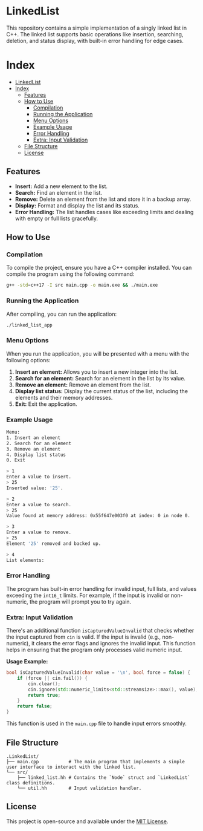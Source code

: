 # LinkedList

This repository contains a simple implementation of a singly linked list in C++. The linked list supports basic operations like insertion, searching, deletion, and status display, with built-in error handling for edge cases.

# Index

- [LinkedList](#linkedlist)
- [Index](#index)
  - [Features](#features)
  - [How to Use](#how-to-use)
    - [Compilation](#compilation)
    - [Running the Application](#running-the-application)
    - [Menu Options](#menu-options)
    - [Example Usage](#example-usage)
    - [Error Handling](#error-handling)
    - [Extra: Input Validation](#extra-input-validation)
  - [File Structure](#file-structure)
  - [License](#license)

## Features

- **Insert:** Add a new element to the list.
- **Search:** Find an element in the list.
- **Remove:** Delete an element from the list and store it in a backup array.
- **Display:** Format and display the list and its status.
- **Error Handling:** The list handles cases like exceeding limits and dealing with empty or full lists gracefully.

## How to Use

### Compilation

To compile the project, ensure you have a C++ compiler installed. You can compile the program using the following command:

```bash
g++ -std=c++17 -I src main.cpp -o main.exe && ./main.exe
```

### Running the Application

After compiling, you can run the application:

```bash
./linked_list_app
```

### Menu Options

When you run the application, you will be presented with a menu with the following options:

1. **Insert an element:** Allows you to insert a new integer into the list.
2. **Search for an element:** Search for an element in the list by its value.
3. **Remove an element:** Remove an element from the list.
4. **Display list status:** Display the current status of the list, including the elements and their memory addresses.
5. **Exit:** Exit the application.

### Example Usage

```bash
Menu:
1. Insert an element
2. Search for an element
3. Remove an element
4. Display list status
0. Exit

> 1
Enter a value to insert.
> 25
Inserted value: '25'.

> 2
Enter a value to search.
> 25
Value found at memory address: 0x55f647e003f0 at index: 0 in node 0.

> 3
Enter a value to remove.
> 25
Element '25' removed and backed up.

> 4
List elements:
```

### Error Handling

The program has built-in error handling for invalid input, full lists, and values exceeding the `int16_t` limits. For example, if the input is invalid or non-numeric, the program will prompt you to try again.

### Extra: Input Validation

There's an additional function `isCapturedValueInvalid` that checks whether the input captured from `cin` is valid. If the input is invalid (e.g., non-numeric), it clears the error flags and ignores the invalid input. This function helps in ensuring that the program only processes valid numeric input.

**Usage Example:**

```cpp
bool isCapturedValueInvalid(char value = '\n', bool force = false) {
    if (force || cin.fail()) {
        cin.clear();
        cin.ignore(std::numeric_limits<std::streamsize>::max(), value);
        return true;
    }
    return false;
}
```

This function is used in the `main.cpp` file to handle input errors smoothly.

## File Structure

```
.LinkedList/
├── main.cpp           # The main program that implements a simple user interface to interact with the linked list.
└── src/
    ├── linked_list.hh # Contains the `Node` struct and `LinkedList` class definitions.
    └── util.hh        # Input validation handler.
```

## License

This project is open-source and available under the [MIT License](./license).
